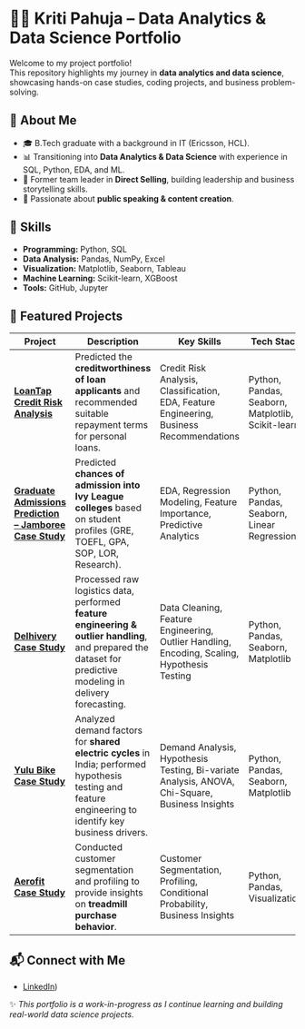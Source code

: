 # 👩‍💻 Kriti Pahuja – Data Analytics & Data Science Portfolio

Welcome to my project portfolio!  
This repository highlights my journey in **data analytics and data science**, showcasing hands-on case studies, coding projects, and business problem-solving.

## 📌 About Me
- 🎓 B.Tech graduate with a background in IT (Ericsson, HCL).  
- 📊 Transitioning into **Data Analytics & Data Science** with experience in SQL, Python, EDA, and ML.  
- 🚀 Former team leader in **Direct Selling**, building leadership and business storytelling skills.  
- 🎤 Passionate about **public speaking & content creation**.  


## 🔧 Skills
- **Programming:** Python, SQL  
- **Data Analysis:** Pandas, NumPy, Excel  
- **Visualization:** Matplotlib, Seaborn, Tableau  
- **Machine Learning:** Scikit-learn, XGBoost  
- **Tools:** GitHub, Jupyter 

## 📂 Featured Projects

| Project | Description | Key Skills | Tech Stack |
|---------|-------------|------------|------------|
| [**LoanTap Credit Risk Analysis**](https://github.com/your-username/LoanTap-Credit-Risk) | Predicted the **creditworthiness of loan applicants** and recommended suitable repayment terms for personal loans. | Credit Risk Analysis, Classification, EDA, Feature Engineering, Business Recommendations | Python, Pandas, Seaborn, Matplotlib, Scikit-learn |
| [**Graduate Admissions Prediction – Jamboree Case Study**](https://github.com/your-username/Jamboree-Admissions-Prediction) | Predicted **chances of admission into Ivy League colleges** based on student profiles (GRE, TOEFL, GPA, SOP, LOR, Research). | EDA, Regression Modeling, Feature Importance, Predictive Analytics | Python, Pandas, Seaborn, Linear Regression |
| [**Delhivery Case Study**](https://github.com/your-username/Delhivery-Case-Study) | Processed raw logistics data, performed **feature engineering & outlier handling**, and prepared the dataset for predictive modeling in delivery forecasting. | Data Cleaning, Feature Engineering, Outlier Handling, Encoding, Scaling, Hypothesis Testing | Python, Pandas, Seaborn, Matplotlib |
| [**Yulu Bike Case Study**](https://github.com/your-username/Yulu-Bike-Case-Study) | Analyzed demand factors for **shared electric cycles** in India; performed hypothesis testing and feature engineering to identify key business drivers. | Demand Analysis, Hypothesis Testing, Bi-variate Analysis, ANOVA, Chi-Square, Business Insights | Python, Pandas, Seaborn, Matplotlib |
| [**Aerofit Case Study**](https://github.com/your-username/Aerofit-Case-Study) | Conducted customer segmentation and profiling to provide insights on **treadmill purchase behavior**. | Customer Segmentation, Profiling, Conditional Probability, Business Insights | Python, Pandas, Visualization |

## 📬 Connect with Me
- [LinkedIn](https://www.linkedin.com/in/kriti-pahuja-941970a5/))

✨ *This portfolio is a work-in-progress as I continue learning and building real-world data science projects.*


